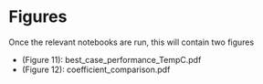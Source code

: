 # Figures

Once the relevant notebooks are run, this will contain two figures
* (Figure 11): best_case_performance_TempC.pdf 
* (Figure 12): coefficient_comparison.pdf

